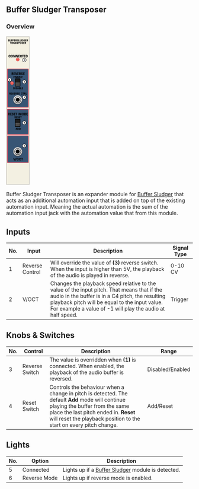 ## Buffer Sludger Transposer

### Overview


<img src="https://github.com/Shtrompel/BGal256ModulesDocs/blob/main/BufferSludgerTransposer.png?raw=true" style="width:12.5%;">

Buffer Sludger Transposer is an expander module for [Buffer Sludger](https://github.com/Shtrompel/BGal256ModulesDocs/blob/main/BufferSludger.md) that acts as an additional automation input that is added on top of the existing automation input. Meaning the actual automation is the sum of the automation input jack with the automation value that from this module.

## Inputs

| No. | Input             | Description                                 | Signal Type |
| --- | ----------------- | ------------------------------------------- | ----------- |
| 1   | Reverse Control       | Will override the value of **(3)** reverse switch. When the input is higher than 5V, the playback of the audio is played in reverse.            | 0-10 CV     |
| 2   | V/OCT       | Changes the playback speed relative to the value of the input pitch. That means that if the audio in the buffer is in a C4 pitch, the resulting playback pitch will be equal to the input value. For example a value of -1 will play the audio at half speed.         | Trigger     |

## Knobs & Switches

| No. | Control        | Description                                            | Range             |
| --- | -------------- | ------------------------------------------------------ | ----------------- |
| 3  | Reverse Switch            | The value is overridden when **(1)** is connected. When enabled, the playback of the audio buffer is reversed.                              | Disabled/Enabled         |
| 4  | Reset Switch | Controls the behaviour when a change in pitch is detected. The default **Add** mode will continue playing the buffer from the same place the last pitch ended in. **Reset** will reset the playback position to the start on every pitch change. | Add/Reset |

## Lights

| No. | Option                            | Description                                                                                       |
| --- | --------------------------------- | ------------------------------------------------------------------------------------------------- |
| 5  | Connected                    | Lights up if a [Buffer Sludger](https://github.com/Shtrompel/BGal256ModulesDocs/blob/main/BufferSludger.md) module is detected.                                                  |
| 6  | Reverse Mode                | Lights up if reverse mode is enabled. |
